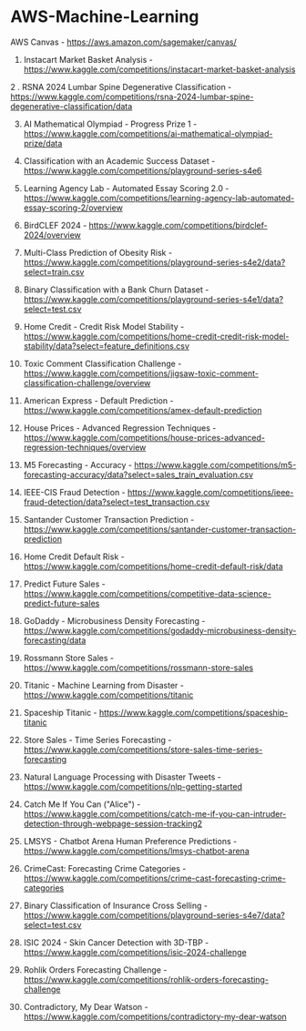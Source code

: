 # AWS-Machine-Learning


AWS Canvas - https://aws.amazon.com/sagemaker/canvas/


1. Instacart Market Basket Analysis - https://www.kaggle.com/competitions/instacart-market-basket-analysis

2 . RSNA 2024 Lumbar Spine Degenerative Classification - https://www.kaggle.com/competitions/rsna-2024-lumbar-spine-degenerative-classification/data

3. AI Mathematical Olympiad - Progress Prize 1 - https://www.kaggle.com/competitions/ai-mathematical-olympiad-prize/data

4. Classification with an Academic Success Dataset - https://www.kaggle.com/competitions/playground-series-s4e6

5. Learning Agency Lab - Automated Essay Scoring 2.0 - https://www.kaggle.com/competitions/learning-agency-lab-automated-essay-scoring-2/overview

6. BirdCLEF 2024 - https://www.kaggle.com/competitions/birdclef-2024/overview

7. Multi-Class Prediction of Obesity Risk - https://www.kaggle.com/competitions/playground-series-s4e2/data?select=train.csv

8. Binary Classification with a Bank Churn Dataset - https://www.kaggle.com/competitions/playground-series-s4e1/data?select=test.csv

9. Home Credit - Credit Risk Model Stability - https://www.kaggle.com/competitions/home-credit-credit-risk-model-stability/data?select=feature_definitions.csv

10. Toxic Comment Classification Challenge - https://www.kaggle.com/competitions/jigsaw-toxic-comment-classification-challenge/overview

11. American Express - Default Prediction - https://www.kaggle.com/competitions/amex-default-prediction

12. House Prices - Advanced Regression Techniques - https://www.kaggle.com/competitions/house-prices-advanced-regression-techniques/overview

13. M5 Forecasting - Accuracy - https://www.kaggle.com/competitions/m5-forecasting-accuracy/data?select=sales_train_evaluation.csv

14. IEEE-CIS Fraud Detection - https://www.kaggle.com/competitions/ieee-fraud-detection/data?select=test_transaction.csv

15. Santander Customer Transaction Prediction - https://www.kaggle.com/competitions/santander-customer-transaction-prediction

16. Home Credit Default Risk - https://www.kaggle.com/competitions/home-credit-default-risk/data

17. Predict Future Sales - https://www.kaggle.com/competitions/competitive-data-science-predict-future-sales

18. GoDaddy - Microbusiness Density Forecasting - https://www.kaggle.com/competitions/godaddy-microbusiness-density-forecasting/data

19. Rossmann Store Sales - https://www.kaggle.com/competitions/rossmann-store-sales

20. Titanic - Machine Learning from Disaster - https://www.kaggle.com/competitions/titanic

21. Spaceship Titanic - https://www.kaggle.com/competitions/spaceship-titanic

22. Store Sales - Time Series Forecasting - https://www.kaggle.com/competitions/store-sales-time-series-forecasting

23. Natural Language Processing with Disaster Tweets - https://www.kaggle.com/competitions/nlp-getting-started

24. Catch Me If You Can ("Alice") - https://www.kaggle.com/competitions/catch-me-if-you-can-intruder-detection-through-webpage-session-tracking2

25. LMSYS - Chatbot Arena Human Preference Predictions - https://www.kaggle.com/competitions/lmsys-chatbot-arena

26. CrimeCast: Forecasting Crime Categories - https://www.kaggle.com/competitions/crime-cast-forecasting-crime-categories

27. Binary Classification of Insurance Cross Selling - https://www.kaggle.com/competitions/playground-series-s4e7/data?select=test.csv

28. ISIC 2024 - Skin Cancer Detection with 3D-TBP - https://www.kaggle.com/competitions/isic-2024-challenge

29. Rohlik Orders Forecasting Challenge - https://www.kaggle.com/competitions/rohlik-orders-forecasting-challenge

30. Contradictory, My Dear Watson - https://www.kaggle.com/competitions/contradictory-my-dear-watson
